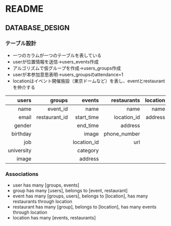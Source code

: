 # README

## DATABASE_DESIGN

### テーブル設計

- 一つのカラムが一つのテーブルを表している
- userが位置情報を送信->users_events作成
- アルゴリズムで仮グループを作成->users_groups作成
- userが本参加意思表明->users_groupsのattendance=1
- locationはイベント開催施設（東京ドームなど）を表し、eventとrestaurantを仲介する

| users | groups | events | restaurants | location | users_groups | users_events |
|---:|---:|---:|---:|---:|---:|---:|
| name       | event_id      | name        | name         | name    | user_id    | user_id  |
| email      | restaurant_id | start_time  | location_id  | address | group_id   | event_id |
| gender     |               | end_time    | address      |         | attendance |          |
| birthday   |               | image       | phone_number |         | evaluation |          |
| job        |               | location_id | url          |         |            |          |
| university |               | category    |              |         |            |          |
| image      |               | address     |              |         |            |          |


### Associations

- user has many [groups, events]
- group has many [users], belongs to [event, restaurant]
- event has many [groups, users], belongs to [location], has many restaurants through location
- restaurant has many [group], belongs to [location], has many events through location
- location has many [events, restaurants]

